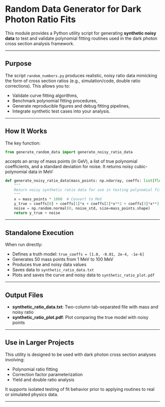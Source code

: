 # Random Data Generator for Dark Photon Ratio Fits

This module provides a Python utility script for generating **synthetic noisy data** to test and validate polynomial fitting routines used in the dark photon cross section analysis framework.

---

## Purpose

The script `random_numbers.py` produces realistic, noisy ratio data mimicking the form of cross section ratios (e.g., simulation/code, double ratio corrections). This allows you to:

* Validate curve fitting algorithms,
* Benchmark polynomial fitting procedures,
* Generate reproducible figures and debug fitting pipelines,
* Integrate synthetic test cases into your analysis.

---

## How It Works

The key function:

```python
from generate_random_data import generate_noisy_ratio_data
```

accepts an array of mass points (in GeV), a list of true polynomial coefficients, and a standard deviation for noise. It returns noisy cubic-polynomial data in MeV:

```python
def generate_noisy_ratio_data(mass_points: np.ndarray, coeffs: list[float], noise_std: float = 0.05):
    """
    Return noisy synthetic ratio data for use in testing polynomial fits.
    """
    x = mass_points * 1000  # Convert to MeV
    y_true = coeffs[0] + coeffs[1]*x + coeffs[2]*x**2 + coeffs[3]*x**3
    noise = np.random.normal(0, noise_std, size=mass_points.shape)
    return y_true + noise
```

---

## Standalone Execution

When run directly:

* Defines a truth model: `true_coeffs = [1.0, -0.01, 2e-4, -1e-6]`
* Generates 50 mass points from 1 MeV to 100 MeV
* Produces true and noisy data values
* Saves data to `synthetic_ratio_data.txt`
* Plots and saves the curve and noisy data to `synthetic_ratio_plot.pdf`

---

## Output Files

* **synthetic\_ratio\_data.txt**: Two-column tab-separated file with mass and noisy ratio
* **synthetic\_ratio\_plot.pdf**: Plot comparing the true model with noisy points

---

## Use in Larger Projects

This utility is designed to be used with dark photon cross section analyses involving:

* Polynomial ratio fitting
* Correction factor parameterization
* Yield and double ratio analysis

It supports isolated testing of fit behavior prior to applying routines to real or simulated physics data.

---
